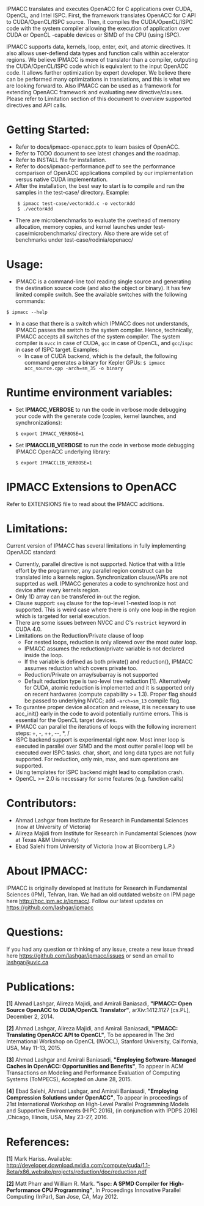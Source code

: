 IPMACC translates and executes OpenACC for C applications over CUDA, OpenCL, and Intel ISPC. First, the framework translates OpenACC for C API to CUDA/OpenCL/ISPC source. Then, it compiles the CUDA/OpenCL/ISPC code with the system compiler allowing the execution of application over CUDA or OpenCL -capable devices or SIMD of the CPU (using ISPC).

IPMACC supports data, kernels, loop, enter, exit, and atomic directives. It also allows user-defiend data types and function calls within accelerator regions. We believe IPMACC is more of translator than a compiler, outputing the CUDA/OpenCL/ISPC code which is equivalent to the input OpenACC code. It allows further optimization by expert developer. We believe there can be performed many optimizations in translations, and this is what we are looking forward to. Also IPMACC can be used as a framework for extending OpenACC framework and evaluating new directive/clauses. Please refer to Limitation section of this document to overview supported directives and API calls.

# Getting Started:
* Refer to docs/ipmacc-openacc.pptx to learn basics of OpenACC.
* Refer to TODO document to see latest changes and the roadmap.
* Refer to INSTALL file for installation.
* Refer to docs/ipmacc-performance.pdf to see the performance comparison of OpenACC applications compiled by our implementation versus native CUDA implementation.
* After the installation, the best way to start is to compile and run the samples in the test-case/ directory. Example:
```
    $ ipmacc test-case/vectorAdd.c -o vectorAdd
    $ ./vectorAdd
```
* There are microbenchmarks to evaluate the overhead of memory allocation, memory copies, and kernel launches under test-case/microbenchmarks/ directory. Also there are wide set of benchmarks under test-case/rodinia/openacc/


# Usage:
* IPMACC is a command-line tool reading single source and generating the destination source code (and also the object or binary). It has few limited compile switch. See the available switches with the following commands:

`$ ipmacc --help`

* In a case that there is a switch which IPMACC does not understands, IPMACC passes the switch to the system compiler. Hence, technically, IPMACC accepts all switches of the system compiler. The system compiler is `nvcc` in case of CUDA, `gcc` in case of OpenCL, and `gcc`/`ispc` in case of ISPC target. Examples:
    * In case of CUDA backend, which is the default, the following command generates a binary for Kepler GPUs:
      `$ ipmacc acc_source.cpp -arch=sm_35 -o binary`

# Runtime environment variables:
* Set **IPMACC_VERBOSE** to run the code in verbose mode debugging your code with the generate code (copies, kernel launches, and
    synchronizations):

    `$ export IPMACC_VERBOSE=1`

* Set **IPMACCLIB_VERBOSE** to run the code in verbose mode debugging IPMACC OpenACC underlying library:

    `$ export IPMACCLIB_VERBOSE=1`

# IPMACC Extensions to OpenACC
Refer to EXTENSIONS file to read about the IPMACC additions.

# Limitations:
Current version of IPMACC has several limitations in fully implementing OpenACC standard:
* Currently, parallel directive is not supported. Notice that with a little effort by the programmer, any parallel region construct can be translated into a kernels region. Synchronization clause/APIs are not supprted as well. IPMACC generates a code to synchronize host and device after every kernels region.
* Only 1D array can be transfered in-out the region.
* Clause support: `seq` clause for the top-level 1-nested loop is not supported. This is weird case where there is only one loop in the region which is targeted for serial execution.
* There are some issues between NVCC and C's `restrict` keyword in CUDA 4.0.
* Limitations on the Reduction/Private clause of loop
    * For nested loops, reduction is only allowed over the most outer loop.
    * IPMACC assumes the reduction/private variable is not declared inside the loop.
    * If the variable is defined as both private() and reduction(), IPMACC assumes reduction which covers private too.
    * Reduction/Private on array/subarray is not supported
    * Default reduction type is two-level tree reduction [1]. Alternatively for CUDA, atomic reduction is implemented and it is supported only on recent hardwares (compute capability >= 1.3). Proper flag should be passed to underlying NVCC; add `-arch=sm_13` compile flag.
* To gurantee proper device allocation and release, it is necessary to use acc_init() early in the code to avoid potentially runtime errors. This is essential for the OpenCL target devices.
* IPMACC can parallel the iterations of loops with the following increment steps: +, -, ++, --, *, /
* ISPC backend support is experimental right now. Most inner loop is executed in parallel over SIMD and the most outter parallel loop will be executed over ISPC tasks. char, short, and long data types are not fully supported. For reduction, only min, max, and sum operations are supported.
* Using templates for ISPC backend might lead to compilation crash.
* OpenCL >= 2.0 is necessary for some features (e.g. function calls)

# Contributors:
* Ahmad Lashgar from Institute for Research in Fundamental Sciences (now at University of Victoria)
* Alireza Majidi from Institute for Research in Fundamental Sciences (now at Texas A&M University)
* Ebad Salehi from University of Victoria (now at Bloomberg L.P.)

# About IPMACC:
IPMACC is originally developed at Institute for Research in Fundamental Sciences (IPM), Tehran, Iran. We had an old outdated website on IPM page here http://hpc.ipm.ac.ir/ipmacc/. Follow our latest updates on https://github.com/lashgar/ipmacc

# Questions:
If you had any question or thinking of any issue, create a new issue thread here https://github.com/lashgar/ipmacc/issues or send an email to lashgar@uvic.ca

# Publications:
**[1]** Ahmad Lashgar, Alireza Majidi, and Amirali Baniasadi, **"IPMACC: Open Source OpenACC to CUDA/OpenCL Translator"**, arXiv:1412.1127 [cs.PL], December 2, 2014.

**[2]** Ahmad Lashgar, Alireza Majidi, and Amirali Baniasadi, **"IPMACC: Translating OpenACC API to OpenCL"**, To be appeared in The 3rd International Workshop on OpenCL (IWOCL), Stanford University, California, USA, May 11-13, 2015.

**[3]** Ahmad Lashgar and Amirali Baniasadi, **"Employing Software-Managed Caches in OpenACC: Opportunities and Benefits"**, To appear in ACM Transactions on Modeling and Performance Evaluation of Computing Systems (ToMPECS), Accepted on June 28, 2015.

**[4]** Ebad Salehi, Ahmad Lashgar, and Amirali Baniasadi, **"Employing Compression Solutions under OpenACC"**, To appear in proceedings of 21st International Workshop on High-Level Parallel Programming Models and Supportive Environments (HIPC 2016), (in conjunction with IPDPS 2016) ,Chicago, Illinois, USA, May 23-27, 2016.

# References:
**[1]** Mark Hariss. Available: http://developer.download.nvidia.com/compute/cuda/1.1-Beta/x86_website/projects/reduction/doc/reduction.pdf

**[2]** Matt Pharr and William R. Mark. **"ispc: A SPMD Compiler for High-Performance CPU Programming"**, In Proceedings Innovative Parallel Computing (InPar), San Jose, CA, May 2012.

